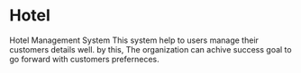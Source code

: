 # Hotel
Hotel Management System
This system help to users manage their customers details well. by this, The organization can achive success goal to go forward with customers preferneces.
